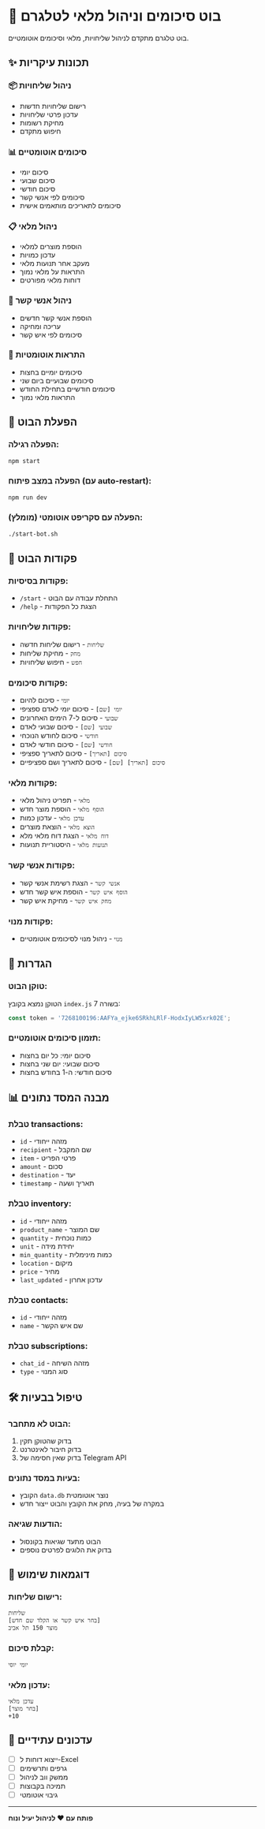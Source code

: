 # 🤖 בוט סיכומים וניהול מלאי לטלגרם

בוט טלגרם מתקדם לניהול שליחויות, מלאי וסיכומים אוטומטיים.

## ✨ תכונות עיקריות

### 📦 ניהול שליחויות
- רישום שליחויות חדשות
- עדכון פרטי שליחויות
- מחיקת רשומות
- חיפוש מתקדם

### 📊 סיכומים אוטומטיים
- סיכום יומי
- סיכום שבועי
- סיכום חודשי
- סיכומים לפי אנשי קשר
- סיכומים לתאריכים מותאמים אישית

### 📋 ניהול מלאי
- הוספת מוצרים למלאי
- עדכון כמויות
- מעקב אחר תנועות מלאי
- התראות על מלאי נמוך
- דוחות מלאי מפורטים

### 👥 ניהול אנשי קשר
- הוספת אנשי קשר חדשים
- עריכה ומחיקה
- סיכומים לפי איש קשר

### 🔔 התראות אוטומטיות
- סיכומים יומיים בחצות
- סיכומים שבועיים ביום שני
- סיכומים חודשיים בתחילת החודש
- התראות מלאי נמוך

## 🚀 הפעלת הבוט

### הפעלה רגילה:
```bash
npm start
```

### הפעלה במצב פיתוח (עם auto-restart):
```bash
npm run dev
```

### הפעלה עם סקריפט אוטומטי (מומלץ):
```bash
./start-bot.sh
```

## 📱 פקודות הבוט

### פקודות בסיסיות:
- `/start` - התחלת עבודה עם הבוט
- `/help` - הצגת כל הפקודות

### פקודות שליחויות:
- `שליחות` - רישום שליחות חדשה
- `מחק` - מחיקת שליחות
- `חפש` - חיפוש שליחויות

### פקודות סיכומים:
- `יומי` - סיכום להיום
- `יומי [שם]` - סיכום יומי לאדם ספציפי
- `שבועי` - סיכום ל-7 הימים האחרונים
- `שבועי [שם]` - סיכום שבועי לאדם
- `חודשי` - סיכום לחודש הנוכחי
- `חודשי [שם]` - סיכום חודשי לאדם
- `סיכום [תאריך]` - סיכום לתאריך ספציפי
- `סיכום [תאריך] [שם]` - סיכום לתאריך ושם ספציפיים

### פקודות מלאי:
- `מלאי` - תפריט ניהול מלאי
- `הוסף מלאי` - הוספת מוצר חדש
- `עדכן מלאי` - עדכון כמות
- `הוצא מלאי` - הוצאת מוצרים
- `דוח מלאי` - הצגת דוח מלאי מלא
- `תנועות מלאי` - היסטוריית תנועות

### פקודות אנשי קשר:
- `אנשי קשר` - הצגת רשימת אנשי קשר
- `הוסף איש קשר` - הוספת איש קשר חדש
- `מחק איש קשר` - מחיקת איש קשר

### פקודות מנוי:
- `מנוי` - ניהול מנוי לסיכומים אוטומטיים

## 🔧 הגדרות

### טוקן הבוט:
הטוקן נמצא בקובץ `index.js` בשורה 7:
```javascript
const token = '7268100196:AAFYa_ejke6SRkhLRlF-HodxIyLW5xrk02E';
```

### תזמון סיכומים אוטומטיים:
- סיכום יומי: כל יום בחצות
- סיכום שבועי: יום שני בחצות
- סיכום חודשי: ה-1 בחודש בחצות

## 📊 מבנה המסד נתונים

### טבלת transactions:
- `id` - מזהה ייחודי
- `recipient` - שם המקבל
- `item` - פרטי הפריט
- `amount` - סכום
- `destination` - יעד
- `timestamp` - תאריך ושעה

### טבלת inventory:
- `id` - מזהה ייחודי
- `product_name` - שם המוצר
- `quantity` - כמות נוכחית
- `unit` - יחידת מידה
- `min_quantity` - כמות מינימלית
- `location` - מיקום
- `price` - מחיר
- `last_updated` - עדכון אחרון

### טבלת contacts:
- `id` - מזהה ייחודי
- `name` - שם איש הקשר

### טבלת subscriptions:
- `chat_id` - מזהה השיחה
- `type` - סוג המנוי

## 🛠️ טיפול בבעיות

### הבוט לא מתחבר:
1. בדוק שהטוקן תקין
2. בדוק חיבור לאינטרנט
3. בדוק שאין חסימה של Telegram API

### בעיות במסד נתונים:
- הקובץ `data.db` נוצר אוטומטית
- במקרה של בעיה, מחק את הקובץ והבוט ייצור חדש

### הודעות שגיאה:
- הבוט מתעד שגיאות בקונסול
- בדוק את הלוגים לפרטים נוספים

## 📝 דוגמאות שימוש

### רישום שליחות:
```
שליחות
[בחר איש קשר או הקלד שם חדש]
מוצר 150 תל אביב
```

### קבלת סיכום:
```
יומי יוסי
```

### עדכון מלאי:
```
עדכן מלאי
[בחר מוצר]
+10
```

## 🔄 עדכונים עתידיים

- [ ] ייצוא דוחות ל-Excel
- [ ] גרפים ותרשימים
- [ ] ממשק ווב לניהול
- [ ] תמיכה בקבוצות
- [ ] גיבוי אוטומטי

---

**פותח עם ❤️ לניהול יעיל ונוח**